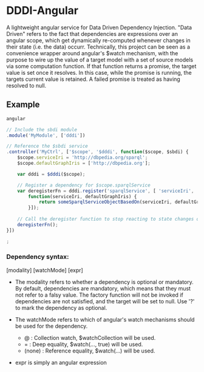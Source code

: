 # DDDI-Angular

A lightweight angular service for Data Driven Dependency Injection.
"Data Driven" refers to the fact that dependencies are expressions over an angular scope, which get dynamically re-computed whenever changes in their state (i.e. the data) occurr.
Technically, this project can be seen as a convenience wrapper around angular's $watch mechanism, with the purpose to wire up the value of a target model with a set of source models via some computation function.
If that function returns a promise, the target value is set once it resolves. In this case, while the promise is running, the targets current value is retained. A failed promise is treated as having resolved to null.

## Example
```js
angular

// Include the sbdi module
.module('MyModule', ['dddi'])

// Reference the $sbdi service
.controller('MyCtrl', ['$scope', '$dddi', function($scope, $sbdi) {
    $scope.serviceIri = 'http://dbpedia.org/sparql';
    $scope.defaultGraphIris = ['http://dbpedia.org'];

    var dddi = $dddi($scope);

    // Register a dependency for $scope.sparqlService
    var deregisterFn = dddi.register('sparqlService', [ 'serviceIri', '?defaultGraphIris',
        function(serviceIri, defaultGraphIris) {
            return someSparqlServiceObjectBasedOn(serviceIri, defaultGraphIris);
        }]);
        
    // Call the deregister function to stop reacting to state changes of respective dependencies
    deregisterFn();
}])

;
```

### Dependency syntax:
[modality] [watchMode] [expr]

* The modality refers to whether a dependency is optional or mandatory. By default, dependencies are mandatory, which means that they must not refer to a falsy value. The factory function will not be invoked if dependencies are not satisfied, and the target will be set to null. Use '?' to mark the dependency as optional.
* The watchMode refers to which of angular's watch mechanisms should be used for the dependency.

   * @ : Collection watch, $watchCollection will be used.
   * = : Deep equality, $watch(..., true) will be used.
   * (none) : Reference equality, $watch(...) will be used.

* expr is simply an angular expression


